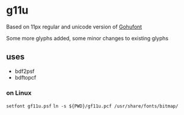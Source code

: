 # g11u

Based on 11px regular and unicode version of [Gohufont](https://github.com/hchargois/gohufont)

Some more glyphs added, some minor changes to existing glyphs

## uses
* bdf2psf
* bdftopcf

### on Linux
`setfont gf11u.psf`
`ln -s ${PWD}/gf11u.pcf /usr/share/fonts/bitmap/`
